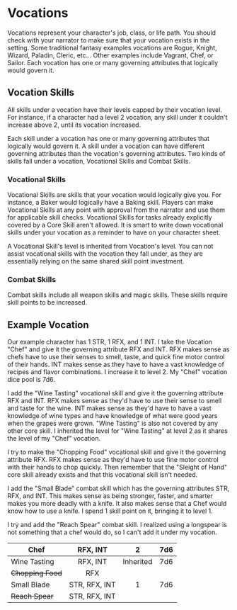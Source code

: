 # Vocations

Vocations represent your character's job, class, or life path. You should check with your narrator to make sure that your vocation exists in the setting. Some traditional fantasy examples vocations are Rogue, Knight, Wizard, Paladin, Cleric, etc... Other examples include Vagrant, Chef, or Sailor. Each vocation has one or many governing attributes that logically would govern it.

## Vocation Skills

All skills under a vocation have their levels capped by their vocation level. For instance, if a character had a level 2 vocation, any skill under it couldn't increase above 2, until its vocation increased.

Each skill under a vocation has one or many governing attributes that logically would govern it. A skill under a vocation can have different governing attributes than the vocation's governing attributes. Two kinds of skills fall under a vocation, Vocational Skills and Combat Skills.

### Vocational Skills

Vocational Skills are skills that your vocation would logically give you. For instance, a Baker would logically have a Baking skill. Players can make Vocational Skills at any point with approval from the narrator and use them for applicable skill checks. Vocational Skills for tasks already explicitly covered by a Core Skill aren't allowed. It is smart to write down vocational skills under your vocation as a reminder to have on your character sheet.

A Vocational Skill's level is inherited from Vocation's level. You can not assist vocational skills with the vocation they fall under, as they are essentially relying on the same shared skill point investment.

### Combat Skills

Combat skills include all weapon skills and magic skills. These skills require skill points to be increased.

## Example Vocation

Our example character has 1 STR, 1 RFX, and 1 INT. I take the Vocation "Chef" and give it the governing attribute RFX and INT. RFX makes sense as chefs have to use their senses to smell, taste, and quick fine motor control of their hands. INT makes sense as they have to have a vast knowledge of recipes and flavor combinations. I increase it to level 2. My "Chef" vocation dice pool is 7d6.

I add the "Wine Tasting" vocational skill and give it the governing attribute RFX and INT. RFX makes sense as they'd have to use their sense to smell and taste for the wine. INT makes sense as they'd have to have a vast knowledge of wine types and have knowledge of what were good years when the grapes were grown. "Wine Tasting" is also not covered by any other core skill. I inherited the level for "Wine Tasting" at level 2 as it shares the level of my "Chef" vocation.

I try to make the "Chopping Food" vocational skill and give it the governing attribute RFX. RFX makes sense as they'd have to use fine motor control with their hands to chop quickly. Then remember that the "Sleight of Hand" core skill already exists and that this vocational skill isn't needed.

I add the "Small Blade" combat skill which has the governing attributes STR, RFX, and INT. This makes sense as being stronger, faster, and smarter makes you more deadly with a knife. It also makes sense that a Chef would know how to use a knife. I spend 1 skill point on it, bringing it to level 1.

I try and add the "Reach Spear" combat skill. I realized using a longspear is not something that a chef would do, so I can't add it under my vocation.

| Chef              |   RFX, INT    |     2     |  7d6  |
| ----------------- | :-----------: | :-------: | :---: |
| Wine Tasting      |   RFX, INT    | Inherited |  7d6  |
| ~~Chopping Food~~ |      RFX      |           |       |
| Small Blade       | STR, RFX, INT |     1     |  7d6  |
| ~~Reach Spear~~   | STR, RFX, INT |           |       |
